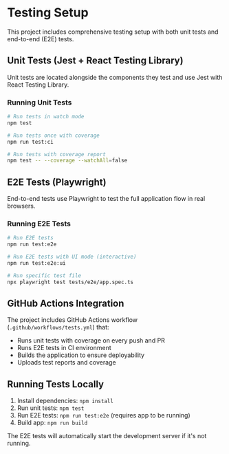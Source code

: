 # Testing Setup

This project includes comprehensive testing setup with both unit tests and end-to-end (E2E) tests.

## Unit Tests (Jest + React Testing Library)

Unit tests are located alongside the components they test and use Jest with React Testing Library.

### Running Unit Tests

```bash
# Run tests in watch mode
npm test

# Run tests once with coverage
npm run test:ci

# Run tests with coverage report
npm test -- --coverage --watchAll=false
```

## E2E Tests (Playwright)

End-to-end tests use Playwright to test the full application flow in real browsers.

### Running E2E Tests

```bash
# Run E2E tests
npm run test:e2e

# Run E2E tests with UI mode (interactive)
npm run test:e2e:ui

# Run specific test file
npx playwright test tests/e2e/app.spec.ts
```

## GitHub Actions Integration

The project includes GitHub Actions workflow (`.github/workflows/tests.yml`) that:

- Runs unit tests with coverage on every push and PR
- Runs E2E tests in CI environment
- Builds the application to ensure deployability
- Uploads test reports and coverage

## Running Tests Locally

1. Install dependencies: `npm install`
2. Run unit tests: `npm test`
3. Run E2E tests: `npm run test:e2e` (requires app to be running)
4. Build app: `npm run build`

The E2E tests will automatically start the development server if it's not running.